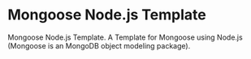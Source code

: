 # Mongoose Node.js Template
Mongoose Node.js Template. A Template for Mongoose using Node.js (Mongoose is an MongoDB object modeling package).
